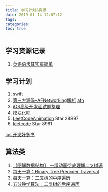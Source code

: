 ```yaml
---
title: 学习计划&资源
date: 2019-01-14 12:07:12
tags: 
categories: 
toc: true
---
```


## 学习资源记录

1. [英语语法其实蛮简单](https://zhuanlan.zhihu.com/p/36367134)



## 学习计划

1. swift
2. [第三方源码-AFNetworking解析](https://www.jianshu.com/p/488c1f46cedd) [afn](https://github.com/draveness/analyze/blob/master/contents/AFNetworking/AFNetworkReachabilityManager%20监控网络状态（四）.md)
3. [iOS高级开发面试题整理](https://www.jianshu.com/c/c75e45b08d4b)
4. [模块化吧](http://www.cocoachina.com/detail/27025)
5. [LeetCodeAnimation](https://github.com/MisterBooo/LeetCodeAnimation) Star 28897
6. [leetcode](https://github.com/azl397985856/leetcode) Star 8961


[ios 开发好多书](https://github.com/longsirhero/Swift-Books)



## 算法类

1. [【图解数据结构】 一组动画彻底理解二叉树遍](https://mp.weixin.qq.com/s/O-5QtnwhEmtrYcbNeL1b0Q)
2. [每天一算：Binary Tree Preorder Traversal](https://mp.weixin.qq.com/s?__biz=MzUyNjQxNjYyMg==&mid=2247483843&idx=1&sn=994bf0d42dd9941a879a3a3ed500a4d6&chksm=fa0e6e42cd79e75472404eb5da7ee98f20d303efe230eb4f41efec57164630f555e7111e62ff&scene=21#wechat_redirect)
3. [每天一算：二叉树的中序遍历](https://mp.weixin.qq.com/s?__biz=MzUyNjQxNjYyMg==&mid=2247483853&idx=1&sn=94cd4b4ee8dc2268290a72334c6af57b&chksm=fa0e6e4ccd79e75a41a6b78397b80cdfccda332823874475b516f997f89e786488599fc5cc1e&scene=21#wechat_redirect)
4. [五分钟学算法：二叉树的后序遍历](https://mp.weixin.qq.com/s?__biz=MzUyNjQxNjYyMg==&mid=2247483861&idx=1&sn=91a32b22ab9bc7fd282b489c4d3006e0&chksm=fa0e6e54cd79e742e22a0b15d4eb55b933de19bb12d2de41fac19fc59da6c8e3cc65dea2120c&scene=21#wechat_redirect)